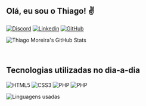
<!--
**ThiaguinNerd/ThiaguinNerd** is a ✨ _special_ ✨ repository because its `README.md` (this file) appears on your GitHub profile.

Here are some ideas to get you started:

- 🔭 I’m currently working on ...
- 🌱 I’m currently learning ...
- 👯 I’m looking to collaborate on ...
- 🤔 I’m looking for help with ...
- 💬 Ask me about ...
- 📫 How to reach me: ...
- 😄 Pronouns: ...
- ⚡ Fun fact: ...
-->


<!--
**ThiaguinNerd/ThiaguinNerd** is a ✨ _special_ ✨ repository because its `README.md` (this file) appears on your GitHub profile.

Here are some ideas to get you started:

- 🔭 I’m currently working on ...
- 🌱 I’m currently learning ...
- 👯 I’m looking to collaborate on ...
- 🤔 I’m looking for help with ...
- 💬 Ask me about ...
- 📫 How to reach me: ...
- 😄 Pronouns: ...
- ⚡ Fun fact: ...
-->

## Olá, eu sou o Thiago! ✌️

[![Discord](https://img.shields.io/badge/Discord-7289DA?style=for-the-badge&logo=discord&logoColor=white)](https://discord.com/channels/@me/767597405117612053)
[![Linkedin](https://img.shields.io/badge/LinkedIn-0077B5?style=for-the-badge&logo=linkedin&logoColor=white)](#)
[![GitHub](https://img.shields.io/badge/GitHub-100000?style=for-the-badge&logo=github&logoColor=white)](https://github.com/ThiaguinNerd)


![Thiago Moreira's GitHub Stats](https://github-readme-stats.vercel.app/api?username=ThiaguinNerd&show_icons=true&count_private=true&theme=dark#gh-dark-mode-only)

<br>

## Tecnologias utilizadas no dia-a-dia

<div style="display: inline-block">
    <img align="center" alt="HTML5" src="https://img.shields.io/badge/HTML5-E34F26?style=for-the-badge&logo=html5&logoColor=white">
    <img align="center" alt="CSS3" src="https://img.shields.io/badge/CSS3-1572B6?style=for-the-badge&logo=css3&logoColor=white">
    <img align="center" alt="PHP" src="https://img.shields.io/badge/PHP-777BB4?style=for-the-badge&logo=php&logoColor=white">
    <img align="center" alt="PHP" src="https://img.shields.io/badge/MySQL-00000F?style=for-the-badge&logo=mysql&logoColor=white">
</div>

<br>

![Linguagens usadas](https://github-readme-stats.vercel.app/api/top-langs/?username=ThiaguinNerd&layout=compact&custom_title=Linguagens%20usadas)


<!-- ## Contato
thiago.moreira00@outlook.pt -->

